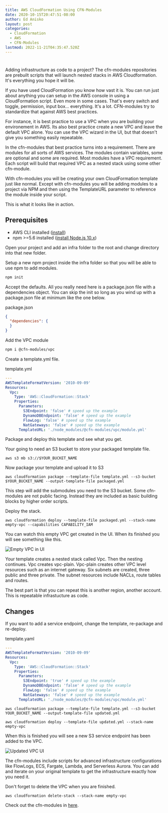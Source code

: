 ```yaml
---
title: AWS CloudFormation Using CFN-Modules
date: 2020-10-15T20:47:51-08:00
author: Ed Anisko
layout: post
categories:
  - CloudFormation
  - AWS
  - CFN-Modules
lastmod: 2022-11-21T04:35:47.520Z
---
```

# 

Adding infrastructure as code to a project? The cfn-modules repositories are prebuilt scripts that will launch nested stacks in AWS Cloudformation. It's everything you hope it will be.

<!--more-->

If you have used CloudFormation you know how vast it is.  You can run just about anything you can setup in the AWS console in using a CloudFormation script.  Even more in some cases.  That's every switch and  toggle, permission, input box... everything.  It's a lot.  CFN-modules try to standardize that against AWS best practices.  

For instance, it is best practice to use a VPC when you are building your environement in AWS.  Its also best practice create a new VPC and leave the default VPC alone.  You can use the VPC wizard in the UI, but that doesn't give you something easily repeatable.  

In the cfn-modules that best practice turns into a requirement.  There are modules for all sorts of AWS services.  The modules contain variables, some are optional and some are required.  Most modules have a VPC requirement.  Each script will build that required VPC as a nested stack using some other cfn-module.  

With cfn-modules you will be creating your own CloudFormation template just like normal.  Except with cfn-modules you will be adding modules to a project via NPM and then using the TemplateURL parameter to reference the module inside your script.

This is what it looks like in action.

## Prerequisites
* AWS CLI installed ([install](https://docs.aws.amazon.com/cli/latest/userguide/installing.html))
* npm >=5.6 installed ([install Node.js 10.x](https://nodejs.org/))

Open your project and add an infra folder to the root and change directory into that new folder.

Setup a new npm project inside the infra folder so that you will be able to use npm to add modules. 

```sh
npm init 
```

Accept the defaults. All you really need here is a package.json file with a dependencies object. You can skip the init so long as you wind up with a package.json file at minimum like the one below.

package.json
```json
{
  "dependencies": {    
  }
}
```
Add the VPC module
```sh
npm i @cfn-modules/vpc
```

Create a template.yml file.

template.yml
```yaml
---
AWSTemplateFormatVersion: '2010-09-09'
Resources:
  Vpc:
    Type: 'AWS::CloudFormation::Stack'
    Properties:
      Parameters:
        S3Endpoint: 'false' # speed up the example
        DynamoDBEndpoint: 'false' # speed up the example
        FlowLog: 'false' # speed up the example
        NatGateways: 'false' # speed up the example
      TemplateURL: './node_modules/@cfn-modules/vpc/module.yml'
```

Package and deploy this template and see what you get. 

Your going to need an S3 bucket to store your packaged template file.  
```
aws s3 mb s3://$YOUR_BUCKET_NAME
```

Now package your template and upload it to S3
```
aws cloudformation package --template-file template.yml --s3-bucket $YOUR_BUCKET_NAME --output-template-file packaged.yml
```

This step will add the submodules you need to the S3 bucket.  Some cfn-modules are not public facing.  Instead they are included as basic building blocks by higher order scripts.

Deploy the stack.
```
aws cloudformation deploy --template-file packaged.yml --stack-name empty-vpc --capabilities CAPABILITY_IAM
```

You can watch this empty VPC get created in the UI.  When its finished you will see something like this.

![Empty VPC in UI](/img/empty-vpc-ui.png)

Your template creates a nested stack called Vpc. Then the nesting continues. Vpc creates vpc-plain.  Vpc-plain creates other VPC level resources such as an internet gateway.  Six subnets are created, three public and three private.  The subnet resources include NACLs, route tables and routes. 

The best part is that you can repeat this is another region, another account.  This is repeatable infrastucture as code.

## Changes

If you want to add a service endpoint, change the template, re-package and re-deploy.


template.yaml
```yaml
---
AWSTemplateFormatVersion: '2010-09-09'
Resources:
  Vpc:
    Type: 'AWS::CloudFormation::Stack'
    Properties:
      Parameters:
        S3Endpoint: 'true' # speed up the example
        DynamoDBEndpoint: 'false' # speed up the example
        FlowLog: 'false' # speed up the example
        NatGateways: 'false' # speed up the example
      TemplateURL: './node_modules/@cfn-modules/vpc/module.yml'
```

```
aws cloudformation package --template-file template.yml --s3-bucket YOUR_BUCKET_NAME --output-template-file updated.yml
```

```
aws cloudformation deploy --template-file updated.yml --stack-name empty-vpc
```

When this is finished you will see a new S3 service endpoint has been added to the VPC.

![Updated VPC UI](/img/updated-vpc-ui.png)

The cfn-modules include scripts for advanced infrastructure configurations like FlowLogs, ECS, Fargate, Lambda, and Serverless Aurora. You can add and iterate on your original template to get the infrastructure exactly how you need it.

Don't forget to delete the VPC when you are finished.
```
aws cloudformation delete-stack --stack-name empty-vpc
```

Check out the cfn-modules in [here](https://github.com/cfn-modules/docs).